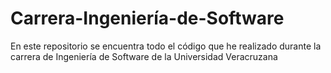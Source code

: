 # Carrera-Ingeniería-de-Software
En este repositorio se encuentra todo el código que he realizado durante la carrera de Ingeniería de Software de la Universidad Veracruzana

